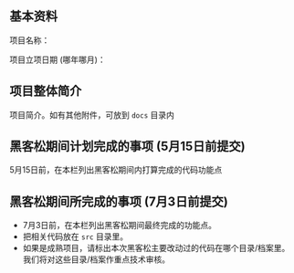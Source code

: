 ## 基本资料

项目名称：

项目立项日期 (哪年哪月)：

## 项目整体简介

项目简介。如有其他附件，可放到 `docs` 目录内

## 黑客松期间计划完成的事项 (5月15日前提交)

5月15日前，在本栏列出黑客松期间内打算完成的代码功能点

## 黑客松期间所完成的事项 (7月3日前提交)

- 7月3日前，在本栏列出黑客松期间最终完成的功能点。
- 把相关代码放在 `src` 目录里。
- 如果是成熟项目，请标出本次黑客松主要改动过的代码在哪个目录/档案里。我们将对这些目录/档案作重点技术审核。
